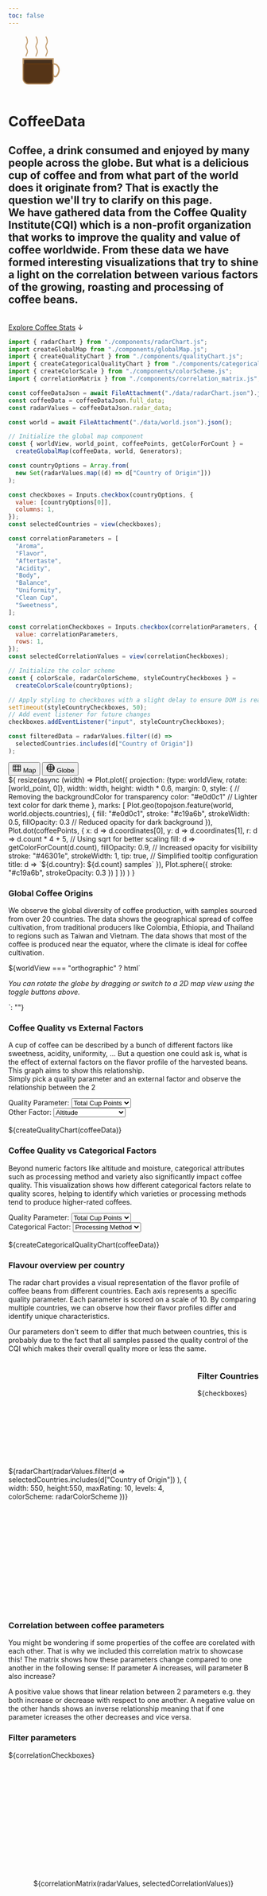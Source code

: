 ```yaml
---
toc: false
---
```


<link rel="stylesheet" href="./styles/coffee.css">
<link rel="stylesheet" href="./styles/checkboxes.css">
<div class="hero">
  <!-- Coffee beans decoration background -->
  <div class="coffee-beans-decoration">
    <!-- These beans will be positioned dynamically via JavaScript -->
  </div>
  
  <div class="coffee-svg-container">
    <svg class="coffee-svg" width="120" height="120" viewBox="0 0 120 120">
      <!-- Coffee cup and smoke container -->
      <g class="smoke-container" transform="translate(35, 5)">
        <g class="smokes" stroke="#c19a6b" stroke-width="2" fill="none">
          <g class="smoke-1">
            <path d="M0.5,0 C0.5,0 3.5,5 3.5,10 C3.5,15 0.5,15 0.5,20 C0.5,25 3.5,25 3.5,30 C3.5,35 0.5,35 0.5,40"></path>
          </g>
          <g class="smoke-2">
            <path d="M20.5,0 C20.5,0 23.5,5 23.5,10 C23.5,15 20.5,15 20.5,20 C20.5,25 23.5,25 23.5,30 C23.5,35 20.5,35 20.5,40"></path>
          </g>
          <g class="smoke-3">
            <path d="M40.5,0 C40.5,0 43.5,5 43.5,10 C43.5,15 40.5,15 40.5,20 C40.5,25 43.5,25 43.5,30 C43.5,35 40.5,35 40.5,40"></path>
          </g>    
        </g>
      </g>
      <!-- Existing coffee cup with updated fill colors -->
      <path class="coffee-path cup" d="M 30,50 L 30,90 C 30,95 35,100 40,100 L 80,100 C 85,100 90,95 90,90 L 90,50 Z" fill="#46301e" stroke="#c19a6b" stroke-width="3"/>
      <path class="coffee-path handle" d="M 90,60 C 100,60 105,70 100,80 C 95,90 90,85 90,80" fill="none" stroke="#c19a6b" stroke-width="3"/>
      <path class="coffee-path coffee-fill" d="M 30,60 L 90,60 L 90,90 C 90,95 85,100 80,100 L 40,100 C 35,100 30,95 30,90 Z" fill="#603813" fill-opacity="0.6"/>
      <path class="coffee-path coffee" d="M 35,60 L 85,60" fill="none" stroke="#603813" stroke-width="3"/>
    </svg>
  </div>
  
  <h1>CoffeeData</h1>
  
  <!-- <div class="bean-divider">
    <div class="bean-wrapper">
    <div class="divider-bean"></div>
    <div class="divider-bean" style="transform: rotate(-45deg)"></div>
    <div class="divider-bean"></div>
    </div>
  </div> -->
  
  <h2>
    Coffee, a drink consumed and enjoyed by many people across the globe. But what is a delicious cup of coffee and from what part of the world does it originate from? That is exactly the question we'll try to clarify on this page. <br/>
    We have gathered data from the Coffee Quality Institute(CQI) which is a non-profit organization that works to improve the quality and value of coffee worldwide. From these data we have formed interesting visualizations that try to shine a light on the correlation between various factors of the growing, roasting and processing of coffee beans.
  </h2>
  <br/>
  <a href="#coffee-charts" class="cta-button">Explore Coffee Stats<span style="display: inline-block; margin-left: 0.25rem;">↓</span></a>
</div>

```js
import { radarChart } from "./components/radarChart.js";
import createGlobalMap from "./components/globalMap.js";
import { createQualityChart } from "./components/qualityChart.js";
import { createCategoricalQualityChart } from "./components/categoricalQualityChart.js";
import { createColorScale } from "./components/colorScheme.js";
import { correlationMatrix } from "./components/correlation_matrix.js";
```

```js
const coffeeDataJson = await FileAttachment("./data/radarChart.json").json();
const coffeeData = coffeeDataJson.full_data;
const radarValues = coffeeDataJson.radar_data;
```

```js
const world = await FileAttachment("./data/world.json").json();
```

```js
// Initialize the global map component
const { worldView, world_point, coffeePoints, getColorForCount } =
  createGlobalMap(coffeeData, world, Generators);
```

```js
const countryOptions = Array.from(
  new Set(radarValues.map((d) => d["Country of Origin"]))
);

const checkboxes = Inputs.checkbox(countryOptions, {
  value: [countryOptions[0]],
  columns: 1,
});
const selectedCountries = view(checkboxes);
```

```js
const correlationParameters = [
  "Aroma",
  "Flavor",
  "Aftertaste",
  "Acidity",
  "Body",
  "Balance",
  "Uniformity",
  "Clean Cup",
  "Sweetness",
];

const correlationCheckboxes = Inputs.checkbox(correlationParameters, {
  value: correlationParameters,
  rows: 1,
});
const selectedCorrelationValues = view(correlationCheckboxes);
```

```js
// Initialize the color scheme
const { colorScale, radarColorScheme, styleCountryCheckboxes } =
  createColorScale(countryOptions);

// Apply styling to checkboxes with a slight delay to ensure DOM is ready
setTimeout(styleCountryCheckboxes, 50);
// Add event listener for future changes
checkboxes.addEventListener("input", styleCountryCheckboxes);
```

```js
const filteredData = radarValues.filter((d) =>
  selectedCountries.includes(d["Country of Origin"])
);
```

<div class="map-view-toggle" id="coffee-charts">
  <button id="map-toggle" class="map-toggle-button active" data-view="flat">
    <svg width="18" height="18" viewBox="0 0 24 24" fill="none" xmlns="http://www.w3.org/2000/svg">
      <rect x="2" y="4" width="20" height="16" rx="1" stroke="currentColor" stroke-width="1.5"/>
      <path d="M2 8H22" stroke="currentColor" stroke-width="1.5"/>
      <path d="M2 16H22" stroke="currentColor" stroke-width="1.5"/>
      <path d="M8 4V20" stroke="currentColor" stroke-width="1.5"/>
      <path d="M16 4V20" stroke="currentColor" stroke-width="1.5"/>
    </svg>
    Map
  </button>
  <button id="globe-toggle" class="map-toggle-button " data-view="globe">
    <svg width="18" height="18" viewBox="0 0 24 24" fill="none" xmlns="http://www.w3.org/2000/svg">
      <circle cx="12" cy="12" r="10" stroke="currentColor" stroke-width="2"/>
      <ellipse cx="12" cy="12" rx="10" ry="4" stroke="currentColor" stroke-width="1.5"/>
      <path d="M2 12H22" stroke="currentColor" stroke-width="1.5"/>
      <path d="M12 2V22" stroke="currentColor" stroke-width="1.5"/>
    </svg>
    Globe
  </button>
</div>

<div class="visualization-container">
  <div id="world-map">
    <div>
    ${
      resize(async (width) => Plot.plot({
          projection: {type: worldView, rotate: [world_point, 0]},
          width: width,
          height: width * 0.6,
          margin: 0,
          style: {
            // Removing the backgroundColor for transparency
            color: "#e0d0c1" // Lighter text color for dark theme
          },
          marks: [
            Plot.geo(topojson.feature(world, world.objects.countries), {
              fill: "#e0d0c1",
              stroke: "#c19a6b",
              strokeWidth: 0.5,
              fillOpacity: 0.3 // Reduced opacity for dark background
            }),
            Plot.dot(coffeePoints, {
              x: d => d.coordinates[0],
              y: d => d.coordinates[1],
              r: d => d.count * 4 + 5, // Using sqrt for better scaling
              fill: d => getColorForCount(d.count),
              fillOpacity: 0.9, // Increased opacity for visibility
              stroke: "#46301e",
              strokeWidth: 1,
              tip: true, // Simplified tooltip configuration
              title: d => `${d.country}: ${d.count} samples`
            }),
            Plot.sphere({ stroke: "#c19a6b", strokeOpacity: 0.3 })
          ]
        })
      )
    }
    </div>
  </div>
  
  <div class="visualization-description card">
    <h3 class="card-title">Global Coffee Origins</h3>
    <p>
      We observe the global diversity of coffee production, with samples sourced from over 20 countries. The data shows the geographical spread of coffee cultivation, from traditional producers like Colombia, Ethiopia, and Thailand to regions such as Taiwan and Vietnam. The data shows that most of the coffee is produced near the equator, where the climate is ideal for coffee cultivation. 
    </p>
    <span>
    ${worldView === "orthographic" ? html`<p><em>You can rotate the globe by dragging or switch to a 2D map view using the toggle buttons above.</em></p>`: ""}
    </span>
  </div>
</div>

<div class="card">
<div>
  <h3 class="card-title">Coffee Quality vs External Factors</h3>
  <p class="card-paragraph">
    A cup of coffee can be described by a bunch of different factors like sweetness, acidity, uniformity, … But a question one could ask is, what is the effect of external factors on the flavor profile of the harvested beans. This graph aims to show this relationship. <br/>
    Simply pick a quality parameter and an external factor and observe the relationship between the 2
  </p>
  <div class="dropdown-container">
    <div class="dropdown-group">
      <label for="quality-param">Quality Parameter:</label>
      <select id="quality-param" class="coffee-dropdown">
        <option value="Total Cup Points" selected>Total Cup Points</option>
        <option value="Aroma">Aroma</option>
        <option value="Flavor">Flavor</option>
        <option value="Aftertaste">Aftertaste</option>
        <option value="Acidity">Acidity</option>
        <option value="Body">Body</option>
        <option value="Balance">Balance</option>
        <option value="Uniformity">Uniformity</option>
        <option value="Clean Cup">Clean Cup</option>
        <option value="Sweetness">Sweetness</option>
      </select>
    </div>
    <div class="dropdown-group">
      <label for="other-factor">Other Factor:</label>
      <select id="other-factor" class="coffee-dropdown">
        <option value="Altitude" selected>Altitude</option>
        <option value="Moisture Percentage">Moisture Percentage</option>
        <!-- <option value="Category One Defects">Category One Defects</option> -->
        <!-- <option value="Quakers">Quakers</option> -->
        <!-- <option value="Category Two Defects">Category Two Defects</option> -->
      </select>
    </div>
  </div>
  <div>
  <br/>
  <div>
    ${createQualityChart(coffeeData)}
  </div>
  </div>
</div>
</div>

<div class="card">
<div>
  <h3 class="card-title">Coffee Quality vs Categorical Factors</h3>
  <p class="card-paragraph">
    Beyond numeric factors like altitude and moisture, categorical attributes such as processing method and variety also significantly impact coffee quality. This visualization shows how different categorical factors relate to quality scores, helping to identify which varieties or processing methods tend to produce higher-rated coffees.
  </p>
  <div class="dropdown-container">
    <div class="dropdown-group">
      <label for="quality-param-cat">Quality Parameter:</label>
      <select id="quality-param-cat" class="coffee-dropdown">
        <option value="Total Cup Points" selected>Total Cup Points</option>
        <option value="Aroma">Aroma</option>
        <option value="Flavor">Flavor</option>
        <option value="Aftertaste">Aftertaste</option>
        <option value="Acidity">Acidity</option>
        <option value="Body">Body</option>
        <option value="Balance">Balance</option>
        <option value="Uniformity">Uniformity</option>
        <option value="Clean Cup">Clean Cup</option>
        <option value="Sweetness">Sweetness</option>
      </select>
    </div>
    <div class="dropdown-group">
      <label for="categorical-factor">Categorical Factor:</label>
      <select id="categorical-factor" class="coffee-dropdown">
        <option value="Processing Method" selected>Processing Method</option>
        <option value="Variety">Variety</option>
        <option value="Color">Color</option>
      </select>
    </div>
  </div>
  <div>
  <br/>
  <div>
    ${createCategoricalQualityChart(coffeeData)}
  </div>
  </div>
</div>
</div>

<div class="card">
<h3 class="card-title">Flavour overview per country</h3>
<p>
  The radar chart provides a visual representation of the flavor profile of coffee beans from different countries. Each axis represents a specific quality parameter. Each parameter is scored on a scale of 10. By comparing multiple countries, we can observe how their flavor profiles differ and identify unique characteristics.
  
  Our parameters don't seem to differ that much between countries, this is probably due to the fact that all samples passed the quality control of the CQI which makes their overall quality more or less the same.
  <br/>
</p>
<div style="display: flex; align-items: flex-start; gap: 1rem; height: 500px; padding-bottom: 2px;">
  <div style="flex: 1; display: flex; align-items: center; justify-content: center; height: 100%;">
    ${radarChart(radarValues.filter(d => 
      selectedCountries.includes(d["Country of Origin"])
    ), {
      width: 550,
      height:550,
      maxRating: 10,
      levels: 4,
      colorScheme: radarColorScheme 
    })}
  </div>
  <div class="controls">
    <h3>Filter Countries</h3>
    <div class="checkbox-list">
      ${checkboxes}
    </div>
  </div>
</div>
</div>

<div class="card">
<h3 class="card-title">Correlation between coffee parameters</h3>
<p>
  You might be wondering if some properties of the coffee are corelated with each other. That is why we included this correlation matrix to showcase this! The matrix shows how these parameters change compared to one another in the following sense: If parameter A increases, will parameter B also increase?

A positive value shows that linear relation between 2 parameters e.g. they both increase or decrease with respect to one another. A negative value on the other hands shows an inverse relationship meaning that if one parameter icreases the other decreases and vice versa.

</p>
 <div class="controls controls-horizontal">
    <h3>Filter parameters</h3>
    <div class="correlation_checkboxes" >
      ${correlationCheckboxes}
    </div>
  </div>
<div style="display: flex; align-items: flex-start; gap: 1rem; height: 500px; padding-bottom: 2px;">
  <div style="flex: 1; display: flex; align-items: center; justify-content: center; height: 100%;">
    ${correlationMatrix(radarValues, selectedCorrelationValues)}
  </div>
</div>
</div>
